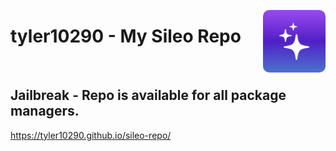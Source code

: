 <p align="right">
  <img align="left" height="100" src="https://raw.githubusercontent.com/tyler10290/sileo-repo/main/assets/repo/icon.png" alt="Repo Icon" style="float: right; border-radius: 10px;"/>
</p>

<h1 align="left">tyler10290 - My Sileo Repo</h1>

<br>

## Jailbreak - Repo is available for all package managers.

https://tyler10290.github.io/sileo-repo/

<br>
